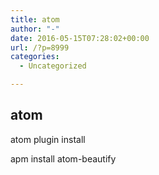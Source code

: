 ```yaml
---
title: atom
author: "-"
date: 2016-05-15T07:28:02+00:00
url: /?p=8999
categories:
  - Uncategorized

---
```

## atom
atom plugin install

apm install atom-beautify
